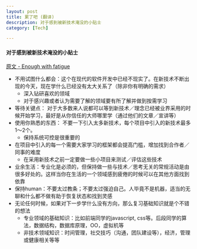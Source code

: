 ```yaml
---
layout: post
title: 累了吧 (翻译)
description: 对于感到被新技术淹没的小贴士
category: [Tech]

---
```





#### 对于感到被新技术淹没的小贴士

[原文 - Enough with fatigue](http://www.2ality.com/2016/02/js-fatigue-fatigue.html)

+ 不用试图什么都会：这个在现代的软件开发中已经不现实了。在新技术不断出现的今天，现在学什么已经没有太大关系了（除非你有明确的需求）
    - 深入钻研喜欢的领域
    - 对于感兴趣或者认为需要了解的领域要有所了解并做到按需学习
+ 等待关键点： 对于大多数来人说都可以等到新技术／理念已经被业界采用的时候开始学习，最好是从你信任的大师哪里学（通过他们的文章／宣讲等）
+ 使用你熟悉的东西： 不要一下引入太多新技术，每个项目中引入的新技术最多1～2个。
    - 保持系统可控是很重要的
+ 在项目中引入的每一个需要大家学习的框架都会提高门槛，增加找到合作者／同事的难度
    * 在采用新技术之前一定要做一些小项目来测试／评估这些技术
+ 业余生活：专业化是必须的，但保持做一些与技术／思考无关的常规活动是由很多好处的。这样当你在生活的一个领域感到疲倦的时候可以在其他方面找到依靠
+ 保持human：不要太过教条；不要太过强迫自己。人毕竟不是机器，适当的无聊和什么都不做有助于恢复状态和找到灵感
+ 无论任何时候，如果对下一步学什么没有方向，那么复习基础知识就是个不错的想法
    * 专业领域的基础知识：比如前端同学的javascript, css等。后段同学的算法，数据结构，数据库原理，OO，虚拟机等
    * 非技术领域知识：时间管理，社交技巧（沟通，团队建设等），经济，管理或健康相关等等
 